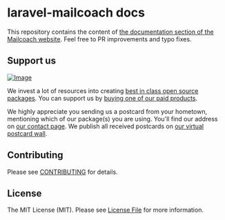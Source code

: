 # laravel-mailcoach docs

This repository contains the content of [the documentation section of the Mailcoach website](https://mailcoach.app/docs). Feel free to PR improvements and typo fixes.

## Support us

[![Image](https://github-ads.s3.eu-central-1.amazonaws.com/laravel-mailcoach-docs.jpg)](https://spatie.be/github-ad-click/laravel-mailcoach-docs)

We invest a lot of resources into creating [best in class open source packages](https://spatie.be/open-source). You can support us by [buying one of our paid products](https://spatie.be/open-source/support-us).

We highly appreciate you sending us a postcard from your hometown, mentioning which of our package(s) you are using. You'll find our address on [our contact page](https://spatie.be/about-us). We publish all received postcards on [our virtual postcard wall](https://spatie.be/open-source/postcards).

## Contributing

Please see [CONTRIBUTING](CONTRIBUTING.md) for details.

## License

The MIT License (MIT). Please see [License File](LICENSE.md) for more information.
